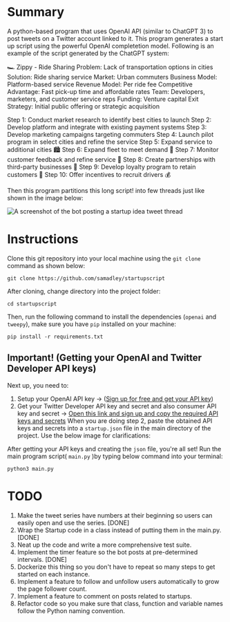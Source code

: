 # Summary

A python-based program that uses OpenAI API (similar to ChatGPT 3) to post tweets on a Twitter account linked to it.
This program generates a start up script using the powerful OpenAI completetion model. Following is an example of the script generated by the ChatGPT system:

🏎️ Zippy - Ride Sharing 
Problem: Lack of transportation options in cities 
Solution: Ride sharing service 
Market: Urban commuters 
Business Model: Platform-based service 
Revenue Model: Per ride fee 
Competitive Advantage: Fast pick-up time and affordable rates
Team: Developers, marketers, and customer service reps 
Funding: Venture capital 
Exit Strategy: Initial public offering or strategic acquisition 

Step 1: Conduct market research to identify best cities to launch
Step 2: Develop platform and integrate with existing payment systems 
Step 3: Develop marketing campaigns targeting commuters 
Step 4: Launch pilot program in select cities and refine the service 
Step 5: Expand service to additional cities 🏙️
Step 6: Expand fleet to meet demand 🚗 
Step 7: Monitor customer feedback and refine service 📝 
Step 8: Create partnerships with third-party businesses 🤝 
Step 9: Develop loyalty program to retain customers 🎁 
Step 10: Offer incentives to recruit drivers 💰

Then this program partitions this long script! into few threads just like shown in the image below:

![A screenshot of the bot posting a startup idea tweet thread](https://github.com/samadley/startupscript/blob/master/resources/sample_thread.png)






# Instructions

Clone this git repository into your local machine using the ```git clone``` command as shown below:

```
git clone https://github.com/samadley/startupscript
```

After cloning, change directory into the project folder:

```
cd startupscript
```

Then, run the following command to install the dependencies (```openai``` and ```tweepy```), make sure you have ```pip``` installed on your machine:

```
pip install -r requirements.txt
```

## Important! (Getting your OpenAI and Twitter Developer API keys)

Next up, you need to:
1. Setup your OpenAI API key -> ([Sign up for free and get your API key](https://platform.openai.com/account/api-keys))
2. Get your Twitter Developer API key and secret and also consumer API key and secret -> [Open this link and sign up and copy the required API keys and secrets](https://developer.twitter.com/apps)
When you are doing step 2, paste the obtained API keys and secrets into a ```startup.json``` file in the main directory of the project. Use the below image for clarifications:



After getting your API keys and creating the ```json``` file, you're all set! Run the main program script( ```main.py``` )by typing below command into your terminal:

```
python3 main.py
```


# TODO 

1. Make the tweet series have numbers at their beginning so users can easily open and use the series. [DONE]
2. Wrap the Startup code in a class instead of putting them in the main.py. [DONE]
3. Neat up the code and write a more comprehensive test suite. 
4. Implement the timer feature so the bot posts at pre-determined intervals. [DONE]
5. Dockerize this thing so you don't have to repeat so many steps to get started on each instance.
6. Implement a feature to follow and unfollow users automatically to grow the page follower count.
7. Implement a feature to comment on posts related to startups.
8. Refactor code so you make sure that class, function and variable names follow the Python naming convention.
